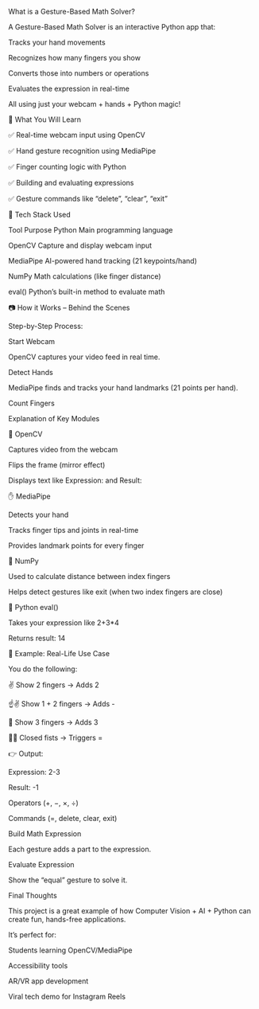 What is a Gesture-Based Math Solver?

A Gesture-Based Math Solver is an interactive Python app that:

Tracks your hand movements

Recognizes how many fingers you show

Converts those into numbers or operations

Evaluates the expression in real-time

All using just your webcam + hands + Python magic!

🎯 What You Will Learn

✅ Real-time webcam input using OpenCV

✅ Hand gesture recognition using MediaPipe

✅ Finger counting logic with Python

✅ Building and evaluating expressions

✅ Gesture commands like “delete”, “clear”, “exit”


🧰 Tech Stack Used

Tool                                                                                                        	Purpose
Python	                                                                                                  Main programming language

OpenCV	                                                                                                Capture and display webcam input

MediaPipe	                                                                                          AI-powered hand tracking (21 keypoints/hand)

NumPy	                                                                                             Math calculations (like finger distance)

eval()	                                                                                             Python’s built-in method to evaluate math


📷 How it Works – Behind the Scenes

Step-by-Step Process:

Start Webcam

OpenCV captures your video feed in real time.

Detect Hands

MediaPipe finds and tracks your hand landmarks (21 points per hand).

Count Fingers

















Explanation of Key Modules


🧠 OpenCV

Captures video from the webcam

Flips the frame (mirror effect)

Displays text like Expression: and Result:

✋ MediaPipe

Detects your hand

Tracks finger tips and joints in real-time

Provides landmark points for every finger


📏 NumPy

Used to calculate distance between index fingers

Helps detect gestures like exit (when two index fingers are close)


🧮 Python eval()

Takes your expression like 2+3*4

Returns result: 14


📌 Example: Real-Life Use Case

You do the following:

✌ Show 2 fingers → Adds 2

☝✌ Show 1 + 2 fingers → Adds -

🤞 Show 3 fingers → Adds 3

👊👊 Closed fists → Triggers = 

👉 Output:

Expression: 2-3

Result: -1

Operators (+, −, ×, ÷)

Commands (=, delete, clear, exit)

Build Math Expression

Each gesture adds a part to the expression.

Evaluate Expression

Show the “equal” gesture to solve it.



















Final Thoughts

This project is a great example of how Computer Vision + AI + Python can create fun, hands-free applications.

It’s perfect for:

Students learning OpenCV/MediaPipe

Accessibility tools

AR/VR app development

Viral tech demo for Instagram Reels
